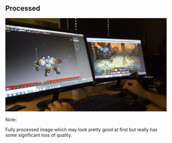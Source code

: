 ## Processed
<img src="resources/images/images/airship_orig.png" />

Note:

Fully processed image which may look pretty good at first but really has some significant loss of quality.